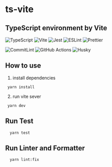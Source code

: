# ts-vite

## TypeScript environment by Vite

![TypeScript](https://img.shields.io/badge/TypeScript-^5.7.2-1E4876?logo=typescript)
![Vite](https://img.shields.io/badge/Vite-^6.0.7-090909?logo=vite)
![Jest](https://img.shields.io/badge/Jest-750F17?logo=jest)
![ESLint](https://img.shields.io/badge/ESLint-v9-0A0F18?logo=eslint)
![Prettier](https://img.shields.io/badge/Prettier-101A20?logo=prettier)

![CommitLint](https://img.shields.io/badge/CommitLint-000000?logo=commitlint&logoColor=306B84)
![GitHub Actions](https://img.shields.io/badge/GitHub_Actions-15191C?logo=gitHubactions)
![Husky](https://img.shields.io/badge/Husky-101013?logo=husky&logoColor)

## How to use

1. install dependencies

```terminal
 yarn install
```

2. run vite sever

```terminal
 yarn dev
```

## Run Test

```terminal
  yarn test
```

## Run Linter and Formatter

```terminal
  yarn lint:fix
```
